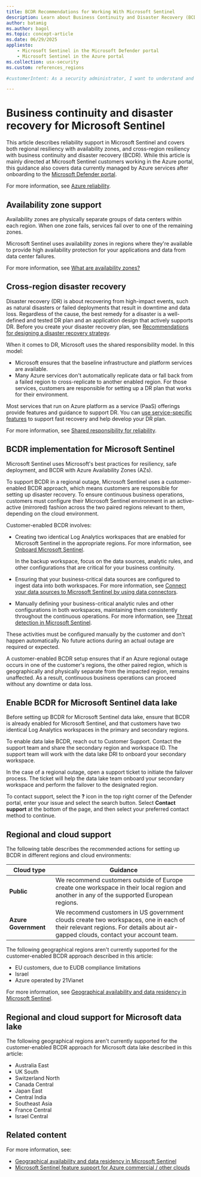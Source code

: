 ```yaml
---
title: BCDR Recommendations for Working With Microsoft Sentinel
description: Learn about Business Continuity and Disaster Recovery (BCDR) in Microsoft Sentinel, including availability zones and cross-region disaster recovery strategies.
author: batamig
ms.author: bagol
ms.topic: concept-article
ms.date: 06/29/2025
appliesto:
    - Microsoft Sentinel in the Microsoft Defender portal
    - Microsoft Sentinel in the Azure portal
ms.collection: usx-security
ms.custom: references_regions

#customerIntent: As a security administrator, I want to understand and implement Business Continuity and Disaster Recovery (BCDR) strategies in Microsoft Sentinel in order to ensure high availability and resilience of my security operations.

---
```


# Business continuity and disaster recovery for Microsoft Sentinel

This article describes reliability support in Microsoft Sentinel and covers both regional resiliency with availability zones, and cross-region resiliency with business continuity and disaster recovery (BCDR). While this article is mainly directed at Microsoft Sentinel customers working in the Azure portal, this guidance also covers data currently managed by Azure services after onboarding to the [Microsoft Defender portal](/unified-secops-platform/overview-unified-security).

For more information, see [Azure reliability](/azure/well-architected/resiliency/).

## Availability zone support

Availability zones are physically separate groups of data centers within each region. When one zone fails, services fail over to one of the remaining zones.

Microsoft Sentinel uses availability zones in regions where they're available to provide high availability protection for your applications and data from data center failures.

For more information, see [What are availability zones?](/azure/reliability/availability-zones-overview)

## Cross-region disaster recovery

Disaster recovery (DR) is about recovering from high-impact events, such as natural disasters or failed deployments that result in downtime and data loss. Regardless of the cause, the best remedy for a disaster is a well-defined and tested DR plan and an application design that actively supports DR. Before you create your disaster recovery plan, see [Recommendations for designing a disaster recovery strategy](/azure/well-architected/reliability/disaster-recovery).

When it comes to DR, Microsoft uses the shared responsibility model. In this model:

- Microsoft ensures that the baseline infrastructure and platform services are available.
- Many Azure services don't automatically replicate data or fall back from a failed region to cross-replicate to another enabled region. For those services, customers are responsible for setting up a DR plan that works for their environment.

Most services that run on Azure platform as a service (PaaS) offerings provide features and guidance to support DR. You can [use service-specific features](/azure/reliability/reliability-guidance-overview) to support fast recovery and help develop your DR plan.

For more information, see [Shared responsibility for reliability](/azure/reliability/concept-shared-responsibility).

## BCDR implementation for Microsoft Sentinel

Microsoft Sentinel uses Microsoft's best practices for resiliency, safe deployment, and BCDR with Azure Availability Zones (AZs).

To support BCDR in a regional outage, Microsoft Sentinel uses a customer-enabled BCDR approach, which means customers are responsible for setting up disaster recovery. To ensure continuous business operations, customers must configure their Microsoft Sentinel environment in an active-active (mirrored) fashion across the two paired regions relevant to them, depending on the cloud environment.

Customer-enabled BCDR involves:

- Creating two identical Log Analytics workspaces that are enabled for Microsoft Sentinel in the appropriate regions. For more information, see [Onboard Microsoft Sentinel](quickstart-onboard.md).

    In the backup workspace, focus on the data sources, analytic rules, and other configurations that are critical for your business continuity.

- Ensuring that your business-critical data sources are configured to ingest data into both workspaces. For more information, see [Connect your data sources to Microsoft Sentinel by using data connectors](configure-data-connector.md).

- Manually defining your business-critical analytic rules and other configurations in both workspaces, maintaining them consistently throughout the continuous operations. For more information, see [Threat detection in Microsoft Sentinel](threat-detection.md).

These activities must be configured manually by the customer and don't happen automatically. No future actions during an actual outage are required or expected.

A customer-enabled BCDR setup ensures that if an Azure regional outage occurs in one of the customer's regions, the other paired region, which is geographically and physically separate from the impacted region, remains unaffected. As a result, continuous business operations can proceed without any downtime or data loss.

## Enable BCDR for Microsoft Sentinel data lake

Before setting up BCDR for Microsoft Sentinel data lake, ensure that BCDR is already enabled for Microsoft Sentinel, and that customers have two identical Log Analytics workspaces in the primary and secondary regions. 

To enable data lake BCDR, reach out to Customer Support. Contact the support team and share the secondary region and workspace ID. The support team will work with the data lake DRI to onboard your secondary workspace.

In the case of a regional outage, open a support ticket to initiate the failover process. The ticket will help the data lake team onboard your secondary workspace and perform the failover to the designated region.

To contact support, select the **?** icon in the top right corner of the Defender portal, enter your issue and select the search button. Select **Contact support** at the bottom of the page, and then select your preferred contact method to continue.

## Regional and cloud support

The following table describes the recommended actions for setting up BCDR in different regions and cloud environments:

|Cloud type  |Guidance  |
|---------|---------|
|**Public** | We recommend customers outside of Europe create one workspace in their local region and another in any of the supported European regions. |
|**Azure Government** | We recommend customers in US government clouds create two workspaces, one in each of their relevant regions. For details about air-gapped clouds, contact your account team.|


The following geographical regions aren't currently supported for the customer-enabled BCDR approach described in this article:

- EU customers, due to EUDB compliance limitations
- Israel
- Azure operated by 21Vianet 

For more information, see [Geographical availability and data residency in Microsoft Sentinel](geographical-availability-data-residency.md).


## Regional and cloud support for Microsoft data lake

The following geographical regions aren't currently supported for the customer-enabled BCDR approach for Microsoft data lake described in this article:

+ Australia East
+ UK South
+ Switzerland North
+ Canada Central
+ Japan East
+ Central India
+ Southeast Asia
+ France Central
+ Israel Central


## Related content

For more information, see:

- [Geographical availability and data residency in Microsoft Sentinel](geographical-availability-data-residency.md) 
- [Microsoft Sentinel feature support for Azure commercial / other clouds](feature-availability.md)
